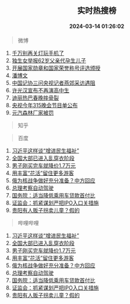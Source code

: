 <div align="center"><h2>实时热搜榜</h2><h4>2024-03-14 01:26:02</h4></div>

> 微博  

1. [千万别再关灯玩手机了](https://s.weibo.com/weibo?q=%23%E5%8D%83%E4%B8%87%E5%88%AB%E5%86%8D%E5%85%B3%E7%81%AF%E7%8E%A9%E6%89%8B%E6%9C%BA%E4%BA%86%23&t=31&band_rank=1&Refer=top)<br />
2. [独生女举报62岁父亲代孕生儿子](https://s.weibo.com/weibo?q=%23%E7%8B%AC%E7%94%9F%E5%A5%B3%E4%B8%BE%E6%8A%A562%E5%B2%81%E7%88%B6%E4%BA%B2%E4%BB%A3%E5%AD%95%E7%94%9F%E5%84%BF%E5%AD%90%23&t=31&band_rank=2&Refer=top)<br />
3. [开展国家勋章和国家荣誉称号评选颁授](https://s.weibo.com/weibo?q=%23%E5%BC%80%E5%B1%95%E5%9B%BD%E5%AE%B6%E5%8B%8B%E7%AB%A0%E5%92%8C%E5%9B%BD%E5%AE%B6%E8%8D%A3%E8%AA%89%E7%A7%B0%E5%8F%B7%E8%AF%84%E9%80%89%E9%A2%81%E6%8E%88%23&t=31&band_rank=3&Refer=top)<br />
4. [潘博文](https://s.weibo.com/weibo?q=%E6%BD%98%E5%8D%9A%E6%96%87&t=31&band_rank=4&Refer=top)<br />
5. [中国记协三问央视记者燕郊采访遇阻](https://s.weibo.com/weibo?q=%23%E4%B8%AD%E5%9B%BD%E8%AE%B0%E5%8D%8F%E4%B8%89%E9%97%AE%E5%A4%AE%E8%A7%86%E8%AE%B0%E8%80%85%E7%87%95%E9%83%8A%E9%87%87%E8%AE%BF%E9%81%87%E9%98%BB%23&t=31&band_rank=5&Refer=top)<br />
6. [许光汉宣布不再演高中生](https://s.weibo.com/weibo?q=%23%E8%AE%B8%E5%85%89%E6%B1%89%E5%AE%A3%E5%B8%83%E4%B8%8D%E5%86%8D%E6%BC%94%E9%AB%98%E4%B8%AD%E7%94%9F%23&t=31&band_rank=6&Refer=top)<br />
7. [迪丽热巴春晚摔骨裂](https://s.weibo.com/weibo?q=%E8%BF%AA%E4%B8%BD%E7%83%AD%E5%B7%B4%E6%98%A5%E6%99%9A%E6%91%94%E9%AA%A8%E8%A3%82&t=31&band_rank=7&Refer=top)<br />
8. [央视今年315晚会节目单公布](https://s.weibo.com/weibo?q=%23%E5%A4%AE%E8%A7%86%E4%BB%8A%E5%B9%B4315%E6%99%9A%E4%BC%9A%E8%8A%82%E7%9B%AE%E5%8D%95%E5%85%AC%E5%B8%83%23&t=31&band_rank=8&Refer=top)<br />
9. [元汽森林厂家被罚](https://s.weibo.com/weibo?q=%23%E5%85%83%E6%B1%BD%E6%A3%AE%E6%9E%97%E5%8E%82%E5%AE%B6%E8%A2%AB%E7%BD%9A%23&t=31&band_rank=9&Refer=top)<br />

> 知乎  


> 百度  

1. [习近平这样谈“增进民生福祉”](https://www.baidu.com/s?wd=%E4%B9%A0%E8%BF%91%E5%B9%B3%E8%BF%99%E6%A0%B7%E8%B0%88%E2%80%9C%E5%A2%9E%E8%BF%9B%E6%B0%91%E7%94%9F%E7%A6%8F%E7%A5%89%E2%80%9D&sa=fyb_news&rsv_dl=fyb_news)<br />
2. [全国大部已进入乱穿衣阶段](https://www.baidu.com/s?wd=%E5%85%A8%E5%9B%BD%E5%A4%A7%E9%83%A8%E5%B7%B2%E8%BF%9B%E5%85%A5%E4%B9%B1%E7%A9%BF%E8%A1%A3%E9%98%B6%E6%AE%B5&sa=fyb_news&rsv_dl=fyb_news)<br />
3. [男子刚买完车就降价1.7万元](https://www.baidu.com/s?wd=%E7%94%B7%E5%AD%90%E5%88%9A%E4%B9%B0%E5%AE%8C%E8%BD%A6%E5%B0%B1%E9%99%8D%E4%BB%B71.7%E4%B8%87%E5%85%83&sa=fyb_news&rsv_dl=fyb_news)<br />
4. [用丰富“花活”留住更多游客](https://www.baidu.com/s?wd=%E7%94%A8%E4%B8%B0%E5%AF%8C%E2%80%9C%E8%8A%B1%E6%B4%BB%E2%80%9D%E7%95%99%E4%BD%8F%E6%9B%B4%E5%A4%9A%E6%B8%B8%E5%AE%A2&sa=fyb_news&rsv_dl=fyb_news)<br />
5. [俄为核战争做好充分准备？中方回应](https://www.baidu.com/s?wd=%E4%BF%84%E4%B8%BA%E6%A0%B8%E6%88%98%E4%BA%89%E5%81%9A%E5%A5%BD%E5%85%85%E5%88%86%E5%87%86%E5%A4%87%EF%BC%9F%E4%B8%AD%E6%96%B9%E5%9B%9E%E5%BA%94&sa=fyb_news&rsv_dl=fyb_news)<br />
6. [总理考察自动驾驶](https://www.baidu.com/s?wd=%E6%80%BB%E7%90%86%E8%80%83%E5%AF%9F%E8%87%AA%E5%8A%A8%E9%A9%BE%E9%A9%B6&sa=fyb_news&rsv_dl=fyb_news)<br />
7. [国务院：适当降低乘用车贷款首付比](https://www.baidu.com/s?wd=%E5%9B%BD%E5%8A%A1%E9%99%A2%EF%BC%9A%E9%80%82%E5%BD%93%E9%99%8D%E4%BD%8E%E4%B9%98%E7%94%A8%E8%BD%A6%E8%B4%B7%E6%AC%BE%E9%A6%96%E4%BB%98%E6%AF%94&sa=fyb_news&rsv_dl=fyb_news)<br />
8. [证监会：抓紧谋划严把IPO入口关措施](https://www.baidu.com/s?wd=%E8%AF%81%E7%9B%91%E4%BC%9A%EF%BC%9A%E6%8A%93%E7%B4%A7%E8%B0%8B%E5%88%92%E4%B8%A5%E6%8A%8AIPO%E5%85%A5%E5%8F%A3%E5%85%B3%E6%8E%AA%E6%96%BD&sa=fyb_news&rsv_dl=fyb_news)<br />
9. [贵阳有人贩子拐卖儿童？假的](https://www.baidu.com/s?wd=%E8%B4%B5%E9%98%B3%E6%9C%89%E4%BA%BA%E8%B4%A9%E5%AD%90%E6%8B%90%E5%8D%96%E5%84%BF%E7%AB%A5%EF%BC%9F%E5%81%87%E7%9A%84&sa=fyb_news&rsv_dl=fyb_news)<br />

> 哔哩哔哩  

1. [习近平这样谈“增进民生福祉”](https://www.baidu.com/s?wd=%E4%B9%A0%E8%BF%91%E5%B9%B3%E8%BF%99%E6%A0%B7%E8%B0%88%E2%80%9C%E5%A2%9E%E8%BF%9B%E6%B0%91%E7%94%9F%E7%A6%8F%E7%A5%89%E2%80%9D&sa=fyb_news&rsv_dl=fyb_news)<br />
2. [全国大部已进入乱穿衣阶段](https://www.baidu.com/s?wd=%E5%85%A8%E5%9B%BD%E5%A4%A7%E9%83%A8%E5%B7%B2%E8%BF%9B%E5%85%A5%E4%B9%B1%E7%A9%BF%E8%A1%A3%E9%98%B6%E6%AE%B5&sa=fyb_news&rsv_dl=fyb_news)<br />
3. [男子刚买完车就降价1.7万元](https://www.baidu.com/s?wd=%E7%94%B7%E5%AD%90%E5%88%9A%E4%B9%B0%E5%AE%8C%E8%BD%A6%E5%B0%B1%E9%99%8D%E4%BB%B71.7%E4%B8%87%E5%85%83&sa=fyb_news&rsv_dl=fyb_news)<br />
4. [用丰富“花活”留住更多游客](https://www.baidu.com/s?wd=%E7%94%A8%E4%B8%B0%E5%AF%8C%E2%80%9C%E8%8A%B1%E6%B4%BB%E2%80%9D%E7%95%99%E4%BD%8F%E6%9B%B4%E5%A4%9A%E6%B8%B8%E5%AE%A2&sa=fyb_news&rsv_dl=fyb_news)<br />
5. [俄为核战争做好充分准备？中方回应](https://www.baidu.com/s?wd=%E4%BF%84%E4%B8%BA%E6%A0%B8%E6%88%98%E4%BA%89%E5%81%9A%E5%A5%BD%E5%85%85%E5%88%86%E5%87%86%E5%A4%87%EF%BC%9F%E4%B8%AD%E6%96%B9%E5%9B%9E%E5%BA%94&sa=fyb_news&rsv_dl=fyb_news)<br />
6. [总理考察自动驾驶](https://www.baidu.com/s?wd=%E6%80%BB%E7%90%86%E8%80%83%E5%AF%9F%E8%87%AA%E5%8A%A8%E9%A9%BE%E9%A9%B6&sa=fyb_news&rsv_dl=fyb_news)<br />
7. [国务院：适当降低乘用车贷款首付比](https://www.baidu.com/s?wd=%E5%9B%BD%E5%8A%A1%E9%99%A2%EF%BC%9A%E9%80%82%E5%BD%93%E9%99%8D%E4%BD%8E%E4%B9%98%E7%94%A8%E8%BD%A6%E8%B4%B7%E6%AC%BE%E9%A6%96%E4%BB%98%E6%AF%94&sa=fyb_news&rsv_dl=fyb_news)<br />
8. [证监会：抓紧谋划严把IPO入口关措施](https://www.baidu.com/s?wd=%E8%AF%81%E7%9B%91%E4%BC%9A%EF%BC%9A%E6%8A%93%E7%B4%A7%E8%B0%8B%E5%88%92%E4%B8%A5%E6%8A%8AIPO%E5%85%A5%E5%8F%A3%E5%85%B3%E6%8E%AA%E6%96%BD&sa=fyb_news&rsv_dl=fyb_news)<br />
9. [贵阳有人贩子拐卖儿童？假的](https://www.baidu.com/s?wd=%E8%B4%B5%E9%98%B3%E6%9C%89%E4%BA%BA%E8%B4%A9%E5%AD%90%E6%8B%90%E5%8D%96%E5%84%BF%E7%AB%A5%EF%BC%9F%E5%81%87%E7%9A%84&sa=fyb_news&rsv_dl=fyb_news)<br />
